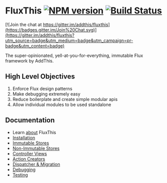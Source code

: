 # FluxThis [![NPM version](http://img.shields.io/npm/v/fluxthis.svg)](https://www.npmjs.com/package/fluxthis) [![Build Status](https://travis-ci.org/addthis/fluxthis.svg?branch=master)](https://travis-ci.org/addthis/fluxthis) 

[![Join the chat at https://gitter.im/addthis/fluxthis](https://badges.gitter.im/Join%20Chat.svg)](https://gitter.im/addthis/fluxthis?utm_source=badge&utm_medium=badge&utm_campaign=pr-badge&utm_content=badge)


The super-opinionated, yell-at-you-for-everything, immutable Flux framework by
AddThis.

## High Level Objectives

1. Enforce Flux design patterns
2. Make debugging extremely easy
3. Reduce boilerplate and create simple modular apis
4. Allow individual modules to be used standalone

## Documentation

* Learn [about](http://fluxthis.io/#/docs/about) FluxThis
* [Installation](http://fluxthis.io/#/docs/installation)
* [Immutable Stores](http://fluxthis.io/#/docs/immutable-stores)
* [Non-Immutable Stores](http://fluxthis.io/#/docs/oo-stores)
* [Controller Views](http://fluxthis.io/#/docs/controller-views)
* [Action Creators](http://fluxthis.io/#/docs/action-creators)
* [Dispatcher & Migration](http://fluxthis.io/#/docs/dispatcher)
* [Debugging](http://fluxthis.io/#/docs/debugging)
* [Testing](http://fluxthis.io/#/docs/testing)

